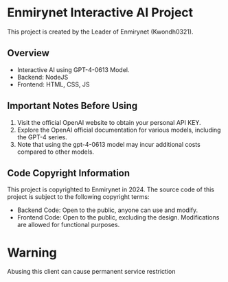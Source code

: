 # Enmirynet Interactive AI Project

This project is created by the Leader of Enmirynet (Kwondh0321).

## Overview
- Interactive AI using GPT-4-0613 Model.
- Backend: NodeJS
- Frontend: HTML, CSS, JS

## Important Notes Before Using
1. Visit the official OpenAI website to obtain your personal API KEY.
2. Explore the OpenAI official documentation for various models, including the GPT-4 series.
3. Note that using the gpt-4-0613 model may incur additional costs compared to other models.

## Code Copyright Information
This project is copyrighted to Enmirynet in 2024.
The source code of this project is subject to the following copyright terms:

- Backend Code: Open to the public, anyone can use and modify.
- Frontend Code: Open to the public, excluding the design. Modifications are allowed for functional purposes.

# Warning
Abusing this client can cause permanent service restriction
